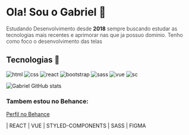 # Ola! Sou o Gabriel 👋

<p style="font-weight:300">Estudando Desenvolvimento desde <b>2018</b> sempre buscando estudar as </br> tecnologias mais recentes
e aprimorar nas que ja possuo dominio.
Tenho como foco o desenvolvimento das telas</p>

## Tecnologias 🚀
![html](https://img.shields.io/badge/HTML-239120?style=for-the-badge&logo=html5&logoColor=white) ![css](https://img.shields.io/badge/CSS-239120?&style=for-the-badge&logo=css3&logoColor=white)
![react](https://img.shields.io/badge/React-20232A?style=for-the-badge&logo=react&logoColor=61DAFB) ![bootstrap](https://img.shields.io/badge/Bootstrap-563D7C?style=for-the-badge&logo=bootstrap&logoColor=white) ![sass](https://img.shields.io/badge/Sass-CC6699?style=for-the-badge&logo=sass&logoColor=white) ![vue](https://img.shields.io/badge/Vue.js-35495E?style=for-the-badge&logo=vue.js&logoColor=4FC08D) ![sc](https://img.shields.io/badge/styled--components-DB7093?style=for-the-badge&logo=styled-components&logoColor=white)

![Gabriel GitHub stats](https://github-readme-stats.vercel.app/api?username=lsgabriel&show_icons=true&theme=radical)

### Tambem estou no Behance:
[Perfil no Behance](https://www.behance.net/gabrielhenrique87)


| REACT | VUE | STYLED-COMPONENTS | SASS | FIGMA
